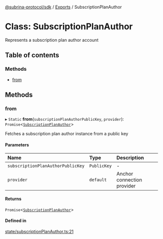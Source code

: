 [@subrina-protocol/sdk](../README.md) / [Exports](../modules.md) / SubscriptionPlanAuthor

# Class: SubscriptionPlanAuthor

Represents a subscription plan author account

## Table of contents

### Methods

- [from](SubscriptionPlanAuthor.md#from)

## Methods

### from

▸ `Static` **from**(`subscriptionPlanAuthorPublicKey`, `provider`): `Promise`<[`SubscriptionPlanAuthor`](SubscriptionPlanAuthor.md)\>

Fetches a subscription plan author instance from a public key

#### Parameters

| Name | Type | Description |
| :------ | :------ | :------ |
| `subscriptionPlanAuthorPublicKey` | `PublicKey` | - |
| `provider` | `default` | Anchor connection provider |

#### Returns

`Promise`<[`SubscriptionPlanAuthor`](SubscriptionPlanAuthor.md)\>

#### Defined in

[state/subscriptionPlanAuthor.ts:21](https://github.com/subrina-protocol/subrina-sdk/blob/9b2be85/src/state/subscriptionPlanAuthor.ts#L21)
